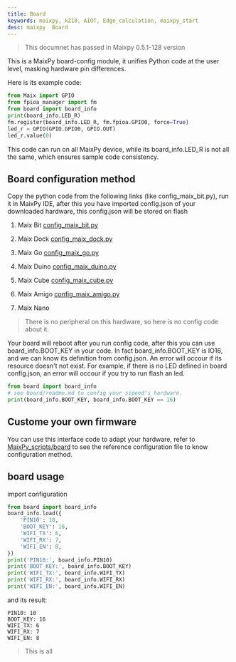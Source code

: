 ```yaml
---
title: Board
keywords: maixpy, k210, AIOT, Edge_calculation, maixpy_start
desc: maixpy  Board
---
```


> This documnet has passed in Maixpy 0.5.1-128 version

This is a MaixPy board-config module, it unifies Python code at the user level, masking hardware pin differences.

Here is its example code:

```python
from Maix import GPIO
from fpioa_manager import fm
from board import board_info
print(board_info.LED_R)
fm.register(board_info.LED_R, fm.fpioa.GPIO0, force=True)
led_r = GPIO(GPIO.GPIO0, GPIO.OUT)
led_r.value(0)
```

This code can run on all MaixPy device, while its board_info.LED_R is not all the same, which ensures sample code consistency.

## Board configuration method 

Copy the python code from the following links (like config_maix_bit.py), run it in MaixPy IDE, after this you have imported config.json of your downloaded hardware, this config.json will be stored on flash

1. Maix Bit
[config_maix_bit.py](https://github.com/sipeed/MaixPy_scripts/tree/master/board/config_maix_bit.py)

2. Maix Dock
[config_maix_dock.py](https://github.com/sipeed/MaixPy_scripts/tree/master/board/config_maix_dock.py)

3. Maix Go
[config_maix_go.py](https://github.com/sipeed/MaixPy_scripts/tree/master/board/config_maix_go.py)

4. Maix Duino
[config_maix_duino.py](https://github.com/sipeed/MaixPy_scripts/tree/master/board/config_maix_duino.py)

5. Maix Cube
[config_maix_cube.py](https://github.com/sipeed/MaixPy_scripts/tree/master/board/config_maix_cube.py)

6. Maix Amigo
[config_maix_amigo.py](https://github.com/sipeed/MaixPy_scripts/tree/master/board/config_maix_amigo.py)

7. Maix Nano
> There is no peripheral on this hardware, so here is no config code about it.

Your board will reboot after you run config code, after this you can use board_info.BOOT_KEY in your code. In fact board_info.BOOT_KEY is IO16, and we can know its definition from config.json. An error will occour if its resource doesn't not exist. For example, if there is no LED defined in board config.json, an error will occour if you try to run flash an led.

```python
from board import board_info
# see board/readme.md to config your sipeed's hardware.
print(board_info.BOOT_KEY, board_info.BOOT_KEY == 16)
```

## Custome your own firmware

You can use this interface code to adapt your hardware, refer to [MaixPy_scripts/board](https://github.com/sipeed/MaixPy_scripts/tree/master/board) to see the reference configuration file to know configuration method.

## board usage

import configuration

```python
from board import board_info
board_info.load({
    'PIN10': 10,
    'BOOT_KEY': 16,
    'WIFI_TX': 6,
    'WIFI_RX': 7,
    'WIFI_EN': 8,
})
print('PIN10:', board_info.PIN10)
print('BOOT_KEY:', board_info.BOOT_KEY)
print('WIFI_TX:', board_info.WIFI_TX)
print('WIFI_RX:', board_info.WIFI_RX)
print('WIFI_EN:', board_info.WIFI_EN)
```

and its result:
```shell
PIN10: 10
BOOT_KEY: 16
WIFI_TX: 6
WIFI_RX: 7
WIFI_EN: 8
```

> This is all
